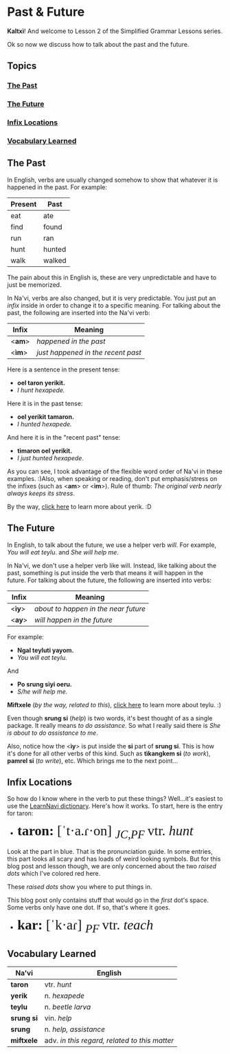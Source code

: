 # Past & Future

**Kaltxì**! And welcome to Lesson 2 of the Simplified Grammar Lessons series.

Ok so now we discuss how to talk about the past and the future.

## Topics

### [The Past](#a1)

### [The Future](#a2)

### [Infix Locations](#a3)

### [Vocabulary Learned](#v)

<div id="a1"></div>

## The Past

In English, verbs are usually changed somehow to show that whatever it is happened in the past. For example:

Present | Past
------- | ----
eat     | ate
find    | found
run     | ran
hunt    | hunted
walk    | walked

The pain about this in English is, these are very unpredictable and have to just be memorized.

In Na'vi, verbs are also changed, but it is very predictable. You just put an _infix_ inside in order to change it to a specific meaning. For talking about the past, the following are inserted into the Na'vi verb:

Infix    | Meaning
-------- | ----------------------------------
<**am**> | _happened in the past_
<**ìm**> | _just happened in the recent past_

Here is a sentence in the present tense:

- **oel taron yerikit.**
- _I hunt hexapede._

Here it is in the past tense:

- **oel yerikit tamaron.**
- _I hunted hexapede._

And here it is in the "recent past" tense:
- **tìmaron oel yerikit.**
- _I just hunted hexapede._

As you can see, I took advantage of the flexible word order of Na'vi in these examples. :)Also, when speaking or reading, don't put emphasis/stress on the infixes (such as <**am**> or <**ìm**>). Rule of thumb: _The original verb nearly always keeps its stress_.

By the way, [click here](http://james-camerons-avatar.wikia.com/wiki/Hexapede) to learn more about yerik. :D

<div id="a2"></div>

## The Future

In English, to talk about the future, we use a helper verb _will_. For example, _You will eat teylu_. and _She will help me_.

In Na'vi, we don't use a helper verb like will. Instead, like talking about the past, something is put inside the verb that means it will happen in the future. For talking about the future, the following are inserted into verbs:

Infix    | Meaning
-------- | ----------------------------------
<**ìy**> | _about to happen in the near future_
<**ay**> | _will happen in the future_

For example:

- **Ngal teyluti yayom.**
- _You will eat teylu._

And

- **Po srung sìyi oeru.**
- _S/he will help me._

**Mìftxele** (_by the way, related to this_), [click here](http://james-camerons-avatar.wikia.com/wiki/Teylu) to learn more about teylu. :)

Even though **srung si** (_help_) is two words, it's best thought of as a single package. It really means _to do assistance_. So what I really said there is _She is about to do assistance to me_.

Also, notice how the <**ìy**> is put inside the **si** part of **srung si**. This is how it's done for all other verbs of this kind. Such as **tìkangkem si** (_to work_), **pamrel si** (_to write_), etc. Which brings me to the next point...

<div id="a3"></div>

## Infix Locations

So how do I know where in the verb to put these things? Well...it's easiest to use the [LearnNavi dictionary](https://eanaeltu.learnnavi.org/dicts/NaviDictionary.pdf). Here's how it works. To start, here is the entry for taron:

<ul><li>
  <font face="Times New Roman" size="6pt">
    <strong>taron:</strong>
    <span class="blue-text">
      [ˈt<span class="red-text">·</span>a.ɾ<span class="red-text">·</span>on]
    </span>
    <sub>
      <i>JC,PF</i>
    </sub> vtr. <i>hunt</i>
  </font>
</li></ul>

Look at the part in blue. That is the pronunciation guide. In some entries, this part looks all scary and has loads of weird looking symbols. But for this blog post and lesson though, we are only concerned about the two _raised dots_ which I've colored red here.

These _raised dots_ show you where to put things in.

This blog post only contains stuff that would go in the _first_ dot's space. Some verbs only have one dot. If so, that's where it goes.

<ul><li>
  <font face="Times New Roman" size="6pt">
    <strong>kar:</strong>
    <span class="blue-text">
      [ˈk<span class="red-text">·</span>aɾ]
    </span>
    <sub>
      <i>PF</i>
    </sub> vtr. <i>teach</i>
  </font>
</li></ul>

<div id="v"></div>

## Vocabulary Learned

Na'vi        | English
------------ | ---------
**taron**    | vtr. _hunt_
**yerik**    | n. _hexapede_
**teylu**    | n. _beetle larva_
**srung si** | vin. _help_
**srung**    | n. _help, assistance_
**mìftxele** | adv. _in this regard, related to this matter_
